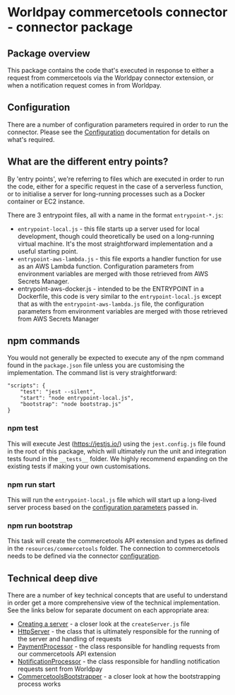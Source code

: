 # Worldpay commercetools connector - connector package

## Package overview

This package contains the code that's executed in response to either a request from commercetools via the
Worldpay connector extension, or when a notification request comes in from Worldpay.

## Configuration

There are a number of configuration parameters required in order to run the connector. Please see the
[Configuration](lib/config/README.md) documentation for details on what's required.

## What are the different entry points?

By 'entry points', we're referring to files which are executed in order to run the code, either for a specific
request in the case of a serverless function, or to initialise a server for long-running processes such as a
Docker container or EC2 instance.

There are 3 entrypoint files, all with a name in the format `entrypoint-*.js`:

- `entrypoint-local.js` - this file starts up a server used for local development, though could theoretically
  be used on a long-running virtual machine. It's the most straightforward implementation and a useful starting point.
- `entrypoint-aws-lambda.js` - this file exports a handler function for use as an AWS Lambda function.
  Configuration parameters from environment variables are merged with those retrieved from AWS Secrets Manager.
- entrypoint-aws-docker.js - intended to be the ENTRYPOINT in a Dockerfile, this code is very similar to the
  `entrypoint-local.js` except that as with the `entrypoint-aws-lambda.js` file, the configuration parameters from
  environment variables are merged with those retrieved from AWS Secrets Manager

## npm commands

You would not generally be expected to execute any of the npm command found in the `package.json` file unless
you are customising the implementation. The command list is very straightforward:

```
"scripts": {
    "test": "jest --silent",
    "start": "node entrypoint-local.js",
    "bootstrap": "node bootstrap.js"
}
```

### npm test

This will execute Jest (https://jestjs.io/) using the `jest.config.js` file found in the root of this package,
which will ultimately run the unit and integration tests found in the `__tests__` folder. We highly recommend
expanding on the existing tests if making your own customisations.

### npm run start

This will run the `entrypoint-local.js` file which will start up a long-lived server process based on the
[configuration parameters](lib/config/README.md) passed in.

### npm run bootstrap

This task will create the commercetools API extension and types as defined in the `resources/commercetools` folder.
The connection to commercetools needs to be defined via the connector [configuration](lib/config/README.md).

## Technical deep dive

There are a number of key technical concepts that are useful to understand in order get a more comprehensive
view of the technical implementation. See the links below for separate document on each appropriate area:

- [Creating a server](./SERVER.md) - a closer look at the `createServer.js` file
- [HttpServer](./lib/HttpServer/README.md) - the class that is ultimately responsible for the running of the
  server and handling of requests
- [PaymentProcessor](./lib/processor/payment/README.md) - the class responsible for handling requests from
  our commercetools API extension
- [NotificationProcessor](./lib/processor/notification/README.md) - the class responsible for handling notification
  requests sent from Worldpay
- [CommercetoolsBootstrapper](./lib/commercetools/README.md) - a closer look at how the bootstrapping process works
